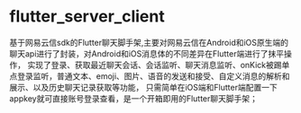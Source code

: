 # flutter_server_client
基于网易云信sdk的Flutter聊天脚手架,主要对网易云信在Android和iOS原生端的聊天api进行了封装，对Android和iOS消息体的不同差异在Flutter端进行了抹平操作，
实现了登录、获取最近聊天会话、会话监听、聊天消息监听、onKick被踢单点登录监听，普通文本、emoji、图片、语音的发送和接受、自定义消息的解析和展示、以及历史聊天记录获取等功能，
只需简单在iOS端和Flutter端配置一下appkey就可直接账号登录查看，是一个开箱即用的Flutter聊天脚手架；

